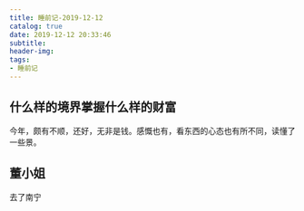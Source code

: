 ```yaml
---
title: 睡前记-2019-12-12
catalog: true
date: 2019-12-12 20:33:46
subtitle:
header-img:
tags:
- 睡前记
---
```


## 什么样的境界掌握什么样的财富

今年，颇有不顺，还好，无非是钱。感慨也有，看东西的心态也有所不同，读懂了一些景。

## 董小姐

去了南宁
